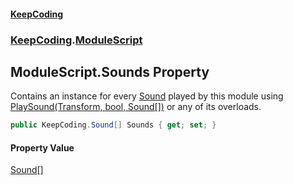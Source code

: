 #### [KeepCoding](index.md 'index')
### [KeepCoding](KeepCoding.md 'KeepCoding').[ModuleScript](ModuleScript.md 'KeepCoding.ModuleScript')
## ModuleScript.Sounds Property
Contains an instance for every [Sound](Sound.md 'KeepCoding.Sound') played by this module using [PlaySound(Transform, bool, Sound[])](ModuleScript_PlaySound_Eo7fMZRxz07dxI+QmUMs9w.md 'KeepCoding.ModuleScript.PlaySound(Transform, bool, KeepCoding.Sound[])') or any of its overloads.  
```csharp
public KeepCoding.Sound[] Sounds { get; set; }
```
#### Property Value
[Sound](Sound.md 'KeepCoding.Sound')[[]](https://docs.microsoft.com/en-us/dotnet/api/System.Array 'System.Array')
